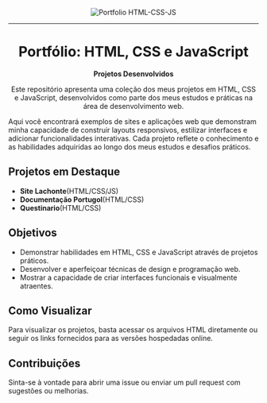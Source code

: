 <p align="center">
  <img src="https://img.shields.io/badge/Portfolio-HTML--CSS--JS-brightgreen" alt="Portfolio HTML-CSS-JS">
</p>
<hr>

<h1 align="center">Portfólio: HTML, CSS e JavaScript</h1>

<p align="center">
  <strong>Projetos Desenvolvidos</strong>
</p>

<p align="center">
  Este repositório apresenta uma coleção dos meus projetos em HTML, CSS e JavaScript, desenvolvidos como parte dos meus estudos e práticas na área de desenvolvimento web.
</p>

<p>
  Aqui você encontrará exemplos de sites e aplicações web que demonstram minha capacidade de construir layouts responsivos, estilizar interfaces e adicionar funcionalidades interativas. Cada projeto reflete o conhecimento e as habilidades adquiridas ao longo dos meus estudos e desafios práticos.
</p>

<h2>Projetos em Destaque</h2>
<ul>
  <li><strong>Site Lachonte</strong>(HTML/CSS/JS)</li>
  <li><strong>Documentação Portugol</strong>(HTML/CSS)</li>
  <li><strong>Questinario</strong>(HTML/CSS)</li>
</ul>

<h2>Objetivos</h2>
<ul>
  <li>Demonstrar habilidades em HTML, CSS e JavaScript através de projetos práticos.</li>
  <li>Desenvolver e aperfeiçoar técnicas de design e programação web.</li>
  <li>Mostrar a capacidade de criar interfaces funcionais e visualmente atraentes.</li>
</ul>

<h2>Como Visualizar</h2>
<p>
  Para visualizar os projetos, basta acessar os arquivos HTML diretamente ou seguir os links fornecidos para as versões hospedadas online.
</p>

<h2>Contribuições</h2>
<p>
  Sinta-se à vontade para abrir uma issue ou enviar um pull request com sugestões ou melhorias.
</p>
